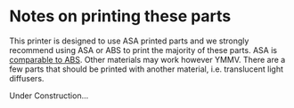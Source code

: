 # Notes on printing these parts

This printer is designed to use ASA printed parts and we strongly recommend using ASA or ABS to print the majority of these parts. ASA is [comparable to ABS](https://all3dp.com/2/asa-vs-abs-differences). Other materials may work however YMMV. There are a few parts that should be printed with another material, i.e. translucent light diffusers. 

Under Construction...
